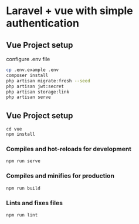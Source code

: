 
# Laravel + vue with simple authentication

## Vue Project setup
configure .env file
```bash
cp .env.example .env
composer install
php artisan migrate:fresh --seed
php artisan jwt:secret
php artisan storage:link
php artisan serve
```
## Vue Project setup
```
cd vue
npm install
```

### Compiles and hot-reloads for development
```
npm run serve
```

### Compiles and minifies for production
```
npm run build
```

### Lints and fixes files
```
npm run lint
```